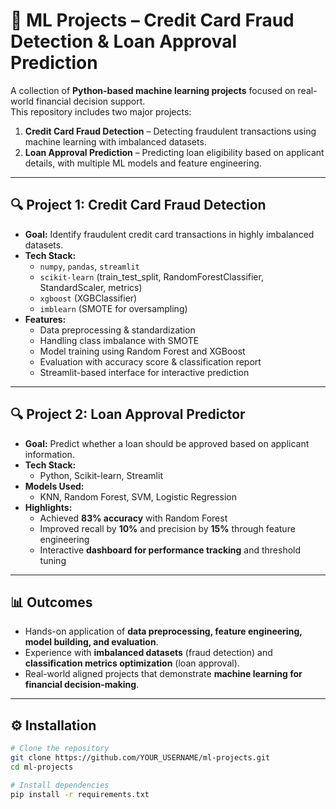 # 🤖 ML Projects – Credit Card Fraud Detection & Loan Approval Prediction

A collection of **Python-based machine learning projects** focused on real-world financial decision support.  
This repository includes two major projects:  

1. **Credit Card Fraud Detection** – Detecting fraudulent transactions using machine learning with imbalanced datasets.  
2. **Loan Approval Prediction** – Predicting loan eligibility based on applicant details, with multiple ML models and feature engineering.  

---

## 🔍 Project 1: Credit Card Fraud Detection
- **Goal:** Identify fraudulent credit card transactions in highly imbalanced datasets.  
- **Tech Stack:**  
  - `numpy`, `pandas`, `streamlit`  
  - `scikit-learn` (train_test_split, RandomForestClassifier, StandardScaler, metrics)  
  - `xgboost` (XGBClassifier)  
  - `imblearn` (SMOTE for oversampling)  
- **Features:**  
  - Data preprocessing & standardization  
  - Handling class imbalance with SMOTE  
  - Model training using Random Forest and XGBoost  
  - Evaluation with accuracy score & classification report  
  - Streamlit-based interface for interactive prediction  

---

## 🔍 Project 2: Loan Approval Predictor
- **Goal:** Predict whether a loan should be approved based on applicant information.  
- **Tech Stack:**  
  - Python, Scikit-learn, Streamlit  
- **Models Used:**  
  - KNN, Random Forest, SVM, Logistic Regression  
- **Highlights:**  
  - Achieved **83% accuracy** with Random Forest  
  - Improved recall by **10%** and precision by **15%** through feature engineering  
  - Interactive **dashboard for performance tracking** and threshold tuning  

---

## 📊 Outcomes
- Hands-on application of **data preprocessing, feature engineering, model building, and evaluation**.  
- Experience with **imbalanced datasets** (fraud detection) and **classification metrics optimization** (loan approval).  
- Real-world aligned projects that demonstrate **machine learning for financial decision-making**.  

---

## ⚙️ Installation
```bash
# Clone the repository
git clone https://github.com/YOUR_USERNAME/ml-projects.git
cd ml-projects

# Install dependencies
pip install -r requirements.txt
